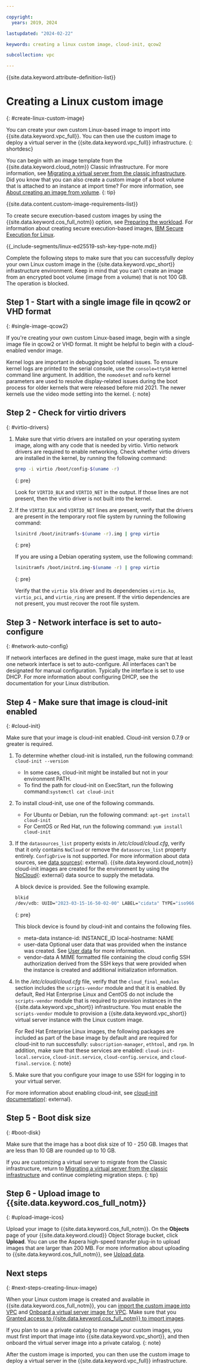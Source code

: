 ```yaml
---

copyright:
  years: 2019, 2024

lastupdated: "2024-02-22"

keywords: creating a linux custom image, cloud-init, qcow2

subcollection: vpc

---
```


{{site.data.keyword.attribute-definition-list}}

# Creating a Linux custom image
{: #create-linux-custom-image}

You can create your own custom Linux-based image to import into {{site.data.keyword.vpc_full}}. You can then use the custom image to deploy a virtual server in the {{site.data.keyword.vpc_full}} infrastructure.
{: shortdesc}

You can begin with an image template from the {{site.data.keyword.cloud_notm}} Classic infrastructure. For more information, see [Migrating a virtual server from the classic infrastructure](/docs/vpc?topic=vpc-migrate-vsi-to-vpc). Did you know that you can also create a custom image of a boot volume that is attached to an instance at import time? For more information, see [About creating an image from volume](/docs/vpc?topic=vpc-image-from-volume-vpc).
{: tip}

{{site.data.content.custom-image-requirements-list}}

To create secure execution-based custom images by using the {{site.data.keyword.cos_full_notm}} option, see [Preparing the workload](https://www.ibm.com/docs/en/linux-on-systems?topic=tasks-prepare-workload). For information about creating secure execution-based images, [IBM Secure Execution for Linux](https://www.ibm.com/docs/en/linux-on-systems?topic=virtualization-introducing-secure-execution-linux).

<!--ed25519 note is shared with several other files building-custom-os.md, vsi_is_create_linux_custom_image.md -->
{{_include-segments/linux-ed25519-ssh-key-type-note.md}}

Complete the following steps to make sure that you can successfully deploy your own Linux custom image in the {{site.data.keyword.vpc_short}} infrastructure environment. Keep in mind that you can't create an image from an encrypted boot volume (image from a volume) that is not 100 GB. The operation is blocked.

## Step 1 - Start with a single image file in qcow2 or VHD format
{: #single-image-qcow2}

If you're creating your own custom Linux-based image, begin with a single image file in qcow2 or VHD format. It might be helpful to begin with a cloud-enabled vendor image.

Kernel logs are important in debugging boot related issues. To ensure kernel logs are printed to the serial console, use the `console=ttyS0` kernel command line argument. In addition, the `nomodeset` and `nofb` kernel parameters are used to resolve display-related issues during the boot process for older kernels that were released before mid 2021. The newer kernels use the video mode setting into the kernel.
{: note}

## Step 2 - Check for virtio drivers
{: #virtio-drivers}

1. Make sure that virtio drivers are installed on your operating system image, along with any code that is needed by virtio. Virtio network drivers are required to enable networking. Check whether virtio drivers are installed in the kernel, by running the following command:

    ```sh
    grep -i virtio /boot/config-$(uname -r)
    ```
    {: pre}

    Look for `VIRTIO_BLK` and `VIRTIO_NET` in the output. If those lines are not present, then the virtio driver is not built into the kernel.

2. If the `VIRTIO_BLK` and `VIRTIO_NET` lines are present, verify that the drivers are present in the temporary root file system by running the following command:

    ```sh
    lsinitrd /boot/initramfs-$(uname -r).img | grep virtio
    ```
    {: pre}

    If you are using a Debian operating system, use the following command:

    ```sh
    lsinitramfs /boot/initrd.img-$(uname -r) | grep virtio
    ```
    {: pre}

    Verify that the `virtio blk` driver and its dependencies `virtio.ko`, `virtio_pci`, and `virtio_ring` are present. If the virtio dependencies are not present, you must recover the root file system.

## Step 3 - Network interface is set to auto-configure
{: #network-auto-config}

If network interfaces are defined in the guest image, make sure that at least one network interface is set to
auto-configure. All interfaces can't be designated for manual configuration. Typically the interface is set to
use DHCP. For more information about configuring DHCP, see the documentation for your Linux distribution.

## Step 4 - Make sure that image is cloud-init enabled
{: #cloud-init}

Make sure that your image is cloud-init enabled. Cloud-init version 0.7.9 or greater is required.

1. To determine whether cloud-init is installed, run the following command: `cloud-init --version`
    * In some cases, cloud-init might be installed but not in your environment PATH.
    * To find the path for cloud-init on ExecStart, run the following command:`systemctl cat cloud-init`

2. To install cloud-init, use one of the following commands.
    * For Ubuntu or Debian, run the following command: `apt-get install cloud-init`
    * For CentOS or Red Hat, run the following command: `yum install cloud-init`

3. If the `datasources_list` property exists in */etc/cloud/cloud.cfg*, verify that it only contains `NoCloud` or remove the `datasources_list` property entirely. `ConfigDrive` is not supported. For more information about data sources, see [data sources](https://cloudinit.readthedocs.io/en/latest/reference/datasources.html){: external}. {{site.data.keyword.cloud_notm}} cloud-init images are created for the environment by using the [NoCloud](https://cloudinit.readthedocs.io/en/latest/reference/datasources/nocloud.html){: external} data source to supply the metadata.

   A block device is provided. See the following example.

   ```sh
   blkid
   /dev/vdb: UUID="2023-03-15-16-50-02-00" LABEL="cidata" TYPE="iso9660"
   ```
   {: pre}

   This block device is found by cloud-init and contains the following files.
   * meta-data
      instance-id: INSTANCE_ID
      local-hostname: NAME
   * user-data
      Optional user data that was provided when the instance was created. See [User data](/docs/vpc?topic=vpc-user-data) for more information.
   * vendor-data
      A MIME formatted file containing the cloud config SSH authorization derived from the SSH keys that were provided when the instance is created and additional initialization information.

4. In the */etc/cloud/cloud.cfg* file, verify that the `cloud_final_modules` section includes the `scripts-vendor` module and that it is enabled. By default, Red Hat Enterprise Linux and CentOS do not include the `scripts-vendor` module that is required to provision instances in the {{site.data.keyword.vpc_short}} infrastructure. You must enable the `scripts-vendor` module to provision a {{site.data.keyword.vpc_short}} virtual server instance with the Linux custom image.

    For Red Hat Enterprise Linux images, the following packages are included as part of the base image by default and are required for cloud-init to run successfully: `subscription-manager`, `ethtool`, and `rpm`. In addition, make sure that these services are enabled: `cloud-init-local.service`, `cloud-init.service`, `cloud-config.service`, and `cloud-final.service`.
    {: note}

5. Make sure that you configure your image to use SSH for logging in to your virtual server.

For more information about enabling cloud-init, see [cloud-init documentation](https://cloudinit.readthedocs.io/en/latest/){: external}.

## Step 5 - Boot disk size
{: #boot-disk}

Make sure that the image has a boot disk size of 10 - 250 GB. Images that are less than 10 GB are rounded up to 10 GB.

If you are customizing a virtual server to migrate from the Classic infrastructure, return to [Migrating a virtual server from the classic infrastructure](/docs/vpc?topic=vpc-migrate-vsi-to-vpc#migrate-customize-image-vpc) and continue completing migration steps.
{: tip}

## Step 6 - Upload image to {{site.data.keyword.cos_full_notm}}
{: #upload-image-icos}

Upload your image to {{site.data.keyword.cos_full_notm}}. On the **Objects** page of your {{site.data.keyword.cloud}} Object Storage bucket, click **Upload**. You can use the Aspera high-speed transfer plug-in to upload images that are larger than 200 MB. For more information about uploading to {{site.data.keyword.cos_full_notm}}, see [Upload data](/docs/cloud-object-storage?topic=cloud-object-storage-upload).

## Next steps
{: #next-steps-creating-linux-image}

When your Linux custom image is created and available in {{site.data.keyword.cos_full_notm}}, you can [import the custom image into VPC](/docs/vpc?topic=vpc-importing-custom-images-vpc) and [Onboard a virtual server image for VPC](/docs/account?topic=account-catalog-vsivpc-tutorial&interface=ui). Make sure that you [Granted access to {{site.data.keyword.cos_full_notm}} to import images](/docs/vpc?topic=vpc-object-storage-prereq).

If you plan to use a private catalog to manage your custom images, you must first import that image into {{site.data.keyword.vpc_short}}, and then onboard the virtual server image into a private catalog.
{: note}

After the custom image is imported, you can then use the custom image to deploy a virtual server in the {{site.data.keyword.vpc_full}} infrastructure.
